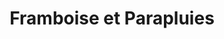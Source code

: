 ---
title: "Framboise et Parapluies"
url: /saint-chrysostome/framboise-et-parapluies/
shop: Hofladen
---
